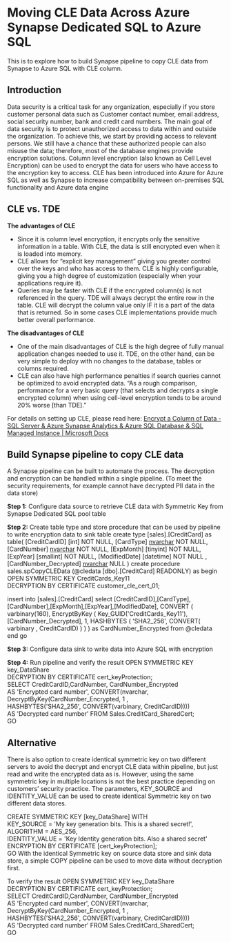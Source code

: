 # Moving CLE Data Across Azure Synapse Dedicated SQL to Azure SQL

This is to explore how to build Synapse pipeline to copy CLE data from Synapse to Azure SQL with CLE column. 

## Introduction
Data security is a critical task for any organization, especially if you store customer personal data such as Customer contact number, email address, social security number, bank and credit card numbers. The main goal of data security is to protect unauthorized access to data within and outside the organization. To achieve this, we start by providing access to relevant persons. We still have a chance that these authorized people can also misuse the data; therefore, most of the database engines provide encryption solutions. Column level encryption (also known as Cell Level Encryption) can be used to encrypt the data for users who have access to the encryption key to access. 
CLE has been introduced into Azure for Azure SQL as well as Synapse to increase compatibility between on-premises SQL functionality and Azure data engine 

## CLE vs. TDE
**The advantages of CLE**

- Since it is column level encryption, it encrypts only the sensitive information in a table.
With CLE, the data is still encrypted even when it is loaded into memory.
- CLE allows for “explicit key management” giving you greater control over the keys and who has access to them. CLE is highly configurable, giving you a high degree of customization (especially when your applications require it).
- Queries may be faster with CLE if the encrypted column(s) is not referenced in the query. TDE will always decrypt the entire row in the table. CLE will decrypt the column value only IF it is a part of the data that is returned. So in some cases CLE implementations provide much better overall performance.

**The disadvantages of CLE**

- One of the main disadvantages of CLE is the high degree of fully manual application changes needed to use it. TDE, on the other hand, can be very simple to deploy with no changes to the database, tables or columns required.
- CLE can also have high performance penalties if search queries cannot be optimized to avoid encrypted data. “As a rough comparison, performance for a very basic query (that selects and decrypts a single encrypted column) when using cell-level encryption tends to be around 20% worse [than TDE].”

For details on setting up CLE, please read here: [Encrypt a Column of Data - SQL Server & Azure Synapse Analytics & Azure SQL Database & SQL Managed Instance | Microsoft Docs](https://docs.microsoft.com/en-us/sql/relational-databases/security/encryption/encrypt-a-column-of-data?redirectedfrom=MSDN&view=sql-server-ver15)

## Build Synapse pipeline to copy CLE data

A Synapse pipeline can be built to automate the process. The decryption and encryption can be handled within a single pipeline. (To meet the security requirements, for example cannot have decrypted PII data in the data store)

**Step 1:** Configure data source to retrieve CLE data with Symmetric Key from Synapse Dedicated SQL pool table
 
**Step 2:** Create table type and store procedure that can be used by pipeline to write encryption data to sink table
create type [sales].[CreditCard] as table(
    [CreditCardID] [int] NOT NULL,
    [CardType] [nvarchar](50) NOT NULL,
    [CardNumber] [nvarchar](25) NOT NULL,
    [ExpMonth] [tinyint] NOT NULL,
    [ExpYear] [smallint] NOT NULL, 
    [ModifiedDate] [datetime] NOT NULL ,
	[CardNumber_Decrypted] [nvarchar](25) NULL
)
create procedure sales.spCopyCLEData (@cledata [dbo].[CreditCard] READONLY)
as 
begin
OPEN SYMMETRIC KEY CreditCards_Key11  
   DECRYPTION BY CERTIFICATE customer_cle_cert_01;  

insert into [sales].[CreditCard]
select [CreditCardID],[CardType],[CardNumber],[ExpMonth],[ExpYear],[ModifiedDate],
		CONVERT
		(
			varbinary(160),
			EncryptByKey
			(
				Key_GUID('CreditCards_Key11'), [CardNumber_Decrypted], 1, 
				HASHBYTES
				(
					'SHA2_256', CONVERT( varbinary , CreditCardID)
				)
			)
		) as CardNumber_Encrypted
from @cledata
end
go

**Step 3:** Configure data sink to write data into Azure SQL with encryption

 
**Step 4:** Run pipeline and verify the result
 OPEN SYMMETRIC KEY key_DataShare  
   DECRYPTION BY CERTIFICATE cert_keyProtection;  
SELECT CreditCardID,CardNumber, CardNumber_Encrypted   
    AS 'Encrypted card number', CONVERT(nvarchar,  
    DecryptByKey(CardNumber_Encrypted, 1 ,   
    HASHBYTES('SHA2_256', CONVERT(varbinary, CreditCardID))))  
    AS 'Decrypted card number' 
FROM Sales.CreditCard_SharedCert;  
GO
 

## Alternative

There is also option to create identical symmetric key on two different servers to avoid the decrypt and encrypt CLE data within pipeline, but just read and write the encrypted data as is. However, using the same symmetric key in multiple locations is not the best practice depending on customers’ security practice.
The parameters, KEY_SOURCE and IDENTITY_VALUE can be used to create identical Symmetric key on two different data stores. 

CREATE SYMMETRIC KEY [key_DataShare] WITH  
    KEY_SOURCE = 'My key generation bits. This is a shared secret!',  
    ALGORITHM = AES_256,   
    IDENTITY_VALUE = 'Key Identity generation bits. Also a shared secret'  
    ENCRYPTION BY CERTIFICATE [cert_keyProtection];  
GO
With the identical Symmetric key on source data store and sink data store, a simple COPY pipeline can be used to move data without decryption first. 
 
 
To verify the result
OPEN SYMMETRIC KEY key_DataShare  
   DECRYPTION BY CERTIFICATE cert_keyProtection;  
SELECT CreditCardID,CardNumber, CardNumber_Encrypted   
    AS 'Encrypted card number', CONVERT(nvarchar,  
    DecryptByKey(CardNumber_Encrypted, 1 ,   
    HASHBYTES('SHA2_256', CONVERT(varbinary, CreditCardID))))  
    AS 'Decrypted card number' 
FROM Sales.CreditCard_SharedCert;  
GO
 

